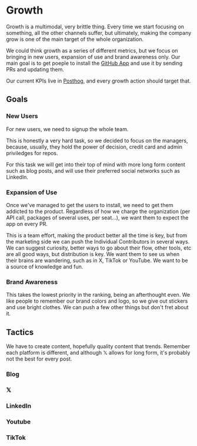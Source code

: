 # Growth
Growth is a multimodal, very brittle thing. Every time we start focusing on something, all the other channels suffer, but ultimately, making the company grow is one of the main target of the whole organization.

We could think growth as a series of different metrics, but we focus on bringing in new users, expansion of use and brand awareness only. Our main goal is to get poeple to install the [GitHub App](https://github.com/marketplace/watermelon-context) and use it by sending PRs and updating them.

Our current KPIs live in [Posthog](https://us.posthog.com/dashboard/84757), and every growth action should target that.

## Goals
### New Users

For new users, we need to signup the whole team.

This is honestly a very hard task, so we decided to focus on the managers, because, usually, they hold the power of decision, credit card and admin priviledges for repos.

For this task we will get into their top of mind with more long form content such as blog posts, and will use their preferred social networks such as LinkedIn.

### Expansion of Use

Once we've managed to get the users to install, we need to get them addicted to the product. Regardless of how we charge the organization (per API call, packages of several uses, per seat...), we want them to expect the app on every PR.

This is a team effort, making the product better all the time is key, but from the marketing side we can push the Individual Contributors in several ways. We can suggest curiosity, better ways to go about their flow, other tools, etc are all good ways, but distribution is key. We want them to see us when their brains are wandering, such as in X, TikTok or YouTube. We want to be a source of knowledge and fun.

### Brand Awareness

This takes the lowest priority in the ranking, being an afterthought even. We like people to remember our brand colors and logo, so we give out stickers and use bright clothes.
We can push a few other things but don't fret about it.

## Tactics
We have to create content, hopefully quality content that trends. Remember each platform is different, and although 𝕏 allows for long form, it's probably not the best for every post.

### Blog

### 𝕏

### LinkedIn

### Youtube

### TikTok
